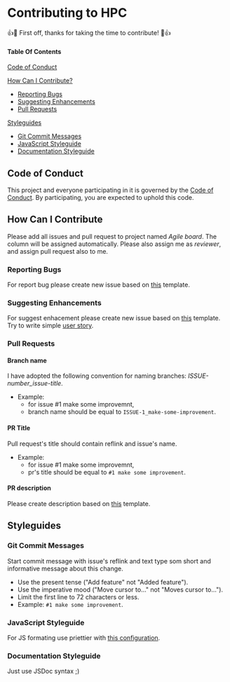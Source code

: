 <!-- Steps for creating good issues or pull requests. -->
<!-- Links to external documentation, mailing lists, or a code of conduct. -->
<!-- Community and behavioral expectations. -->

# Contributing to HPC

:+1::tada: First off, thanks for taking the time to contribute! :tada::+1:

#### Table Of Contents

[Code of Conduct](#code-of-conduct)

[How Can I Contribute?](#how-can-i-contribute)
  * [Reporting Bugs](#reporting-bugs)
  * [Suggesting Enhancements](#suggesting-enhancements)
  * [Pull Requests](#pull-requests)

[Styleguides](#styleguides)
  * [Git Commit Messages](#git-commit-messages)
  * [JavaScript Styleguide](#javascript-styleguide)
  * [Documentation Styleguide](#documentation-styleguide)


## Code of Conduct

This project and everyone participating in it is governed by the [Code of Conduct](CODE_OF_CONDUCT.md).
By participating, you are expected to uphold this code.



## How Can I Contribute

Please add all issues and pull request to project named *Agile board*.
The column will be assigned automatically.
Please also assign me as *reviewer*, and assign pull request also to me.

### Reporting Bugs

For report bug please create new issue based on [this](.github/ISSUE_TEMPLATE/bug_report.md) template.

### Suggesting Enhancements

For suggest enhacement please create new issue based on [this](.github/ISSUE_TEMPLATE/feature_request.md) template.
Try to write simple [user story](https://en.wikipedia.org/wiki/User_story).

### Pull Requests

  #### Branch name
  I have adopted the following convention for naming branches: *ISSUE-number_issue-title*.
  - Example:
    - for issue #1 make some improvemnt, 
    - branch name should be equal to `ISSUE-1_make-some-improvement`.
  
  #### PR Title
  Pull request's title should contain reflink and issue's name.
  - Example:
    - for issue #1 make some improvemnt, 
    - pr's title should be equal to `#1 make some improvement`.
  
  #### PR description
  Please create description based on [this](.github/PULL_REQUEST_TEMPLATE/pull_request_template.md) template.

## Styleguides

### Git Commit Messages

Start commit message with issue's reflink and text type som short and informative message about this change.
- Use the present tense ("Add feature" not "Added feature").
- Use the imperative mood ("Move cursor to..." not "Moves cursor to...").
- Limit the first line to 72 characters or less.
- Example: `#1 make some improvement`.

### JavaScript Styleguide

For JS formating use priettier with [this configuration](prettier.config.js).

### Documentation Styleguide

Just use JSDoc syntax ;)
